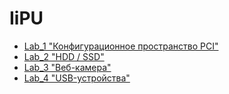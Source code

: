 # IiPU

<ul>
 <li> <a href="https://github.com/DaniilSokolov050541/IiPU/tree/main/InterfacesAndPeripherals/PCIDeviceInfo">Lab_1 "Конфигурационное пространство PCI"</a> </li>
 <li> <a href="https://github.com/DaniilSokolov050541/IiPU/tree/main/InterfacesAndPeripherals/DiskInfo">Lab_2 "HDD / SSD"</a> </li>
 <li> <a href="https://github.com/DaniilSokolov050541/IiPU/tree/main/InterfacesAndPeripherals/Webcam">Lab_3 "Веб-камера"</a> </li>
 <li> <a href="https://github.com/DaniilSokolov050541/IiPU/tree/main/InterfacesAndPeripherals/USBdevices">Lab_4 "USB-устройства"</a> </li>
</ul>
